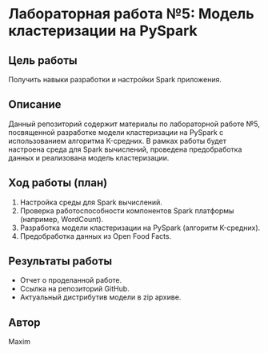 # Лабораторная работа №5: Модель кластеризации на PySpark

## Цель работы
Получить навыки разработки и настройки Spark приложения.

## Описание
Данный репозиторий содержит материалы по лабораторной работе №5, посвященной разработке модели кластеризации на PySpark с использованием алгоритма K-средних. В рамках работы будет настроена среда для Spark вычислений, проведена предобработка данных и реализована модель кластеризации.

## Ход работы (план)
1. Настройка среды для Spark вычислений.
2. Проверка работоспособности компонентов Spark платформы (например, WordCount).
3. Разработка модели кластеризации на PySpark (алгоритм K-средних).
4. Предобработка данных из Open Food Facts.

## Результаты работы
- Отчет о проделанной работе.
- Ссылка на репозиторий GitHub.
- Актуальный дистрибутив модели в zip архиве.

## Автор
Maxim


